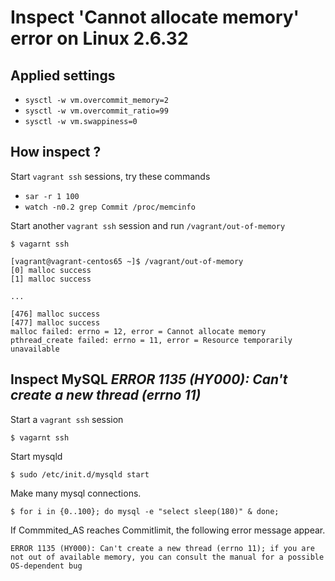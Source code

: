 # Inspect 'Cannot allocate memory' error on Linux 2.6.32

## Applied settings

 * `sysctl -w vm.overcommit_memory=2`
 * `sysctl -w vm.overcommit_ratio=99`
 * `sysctl -w vm.swappiness=0`

## How inspect ?

Start `vagrant ssh` sessions, try these commands

 * `sar -r 1 100`
 * `watch -n0.2 grep Commit /proc/memcinfo`

Start another `vagrant ssh` session and run `/vagrant/out-of-memory`

```
$ vagarnt ssh

[vagrant@vagrant-centos65 ~]$ /vagrant/out-of-memory 
[0] malloc success
[1] malloc success

...

[476] malloc success
[477] malloc success
malloc failed: errno = 12, error = Cannot allocate memory
pthread_create failed: errno = 11, error = Resource temporarily unavailable
```

## Inspect MySQL _ERROR 1135 (HY000): Can't create a new thread (errno 11)_

Start a `vagrant ssh` session

```
$ vagarnt ssh
```

Start mysqld

```
$ sudo /etc/init.d/mysqld start
```

Make many mysql connections.

```
$ for i in {0..100}; do mysql -e "select sleep(180)" & done;
```

If Commmited_AS reaches Commitlimit, the following error message appear.

```
ERROR 1135 (HY000): Can't create a new thread (errno 11); if you are not out of available memory, you can consult the manual for a possible OS-dependent bug
```

